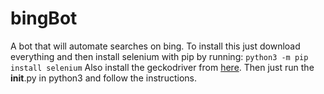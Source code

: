 # bingBot
A bot that will automate searches on bing.
To install this just download everything and then install selenium with pip by running:
``
python3 -m pip install selenium
``
Also install the geckodriver from [here](https://github.com/mozilla/geckodriver/releases).
Then just run the __init__.py in python3 and follow the instructions.
